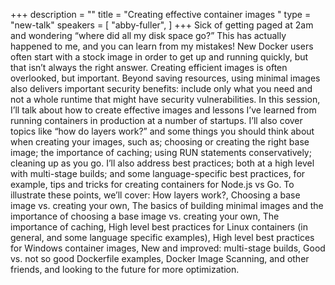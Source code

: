+++
description = ""
title = "Creating effective container images "
type = "new-talk"
speakers = [
        "abby-fuller",
]
+++
Sick of getting paged at 2am and wondering “where did all my disk space go?” This has actually happened to me, and you can learn from my mistakes! New Docker users often start with a stock image in order to get up and running quickly, but that isn’t always the right answer. Creating efficient images is often overlooked, but important. Beyond saving resources, using minimal images also delivers important security benefits: include only what you need and not a whole runtime that might have security vulnerabilities. In this session, I’ll talk about how to create effective images and lessons I’ve learned from running containers in production at a number of startups. I’ll also cover topics like “how do layers work?” and some things you should think about when creating your images, such as; choosing or creating the right base image; the importance of caching; using RUN statements conservatively; cleaning up as you go. I’ll also address best practices; both at a high level with multi-stage builds; and some language-specific best practices, for example, tips and tricks for creating containers for Node.js vs Go. To illustrate these points, we’ll cover: How layers work?, Choosing a base image vs. creating your own, The basics of building minimal images and the importance of choosing a base image vs. creating your own, The importance of caching, High level best practices for Linux containers (in general, and some language specific examples), High level best practices for Windows container images, New and improved: multi-stage builds, Good vs. not so good Dockerfile examples, Docker Image Scanning, and other friends, and looking to the future for more optimization.